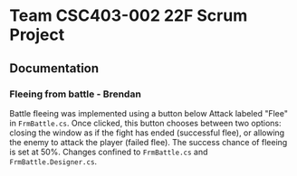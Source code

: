 # Team CSC403-002 22F Scrum Project


## Documentation

### Fleeing from battle - Brendan
Battle fleeing was implemented using a button below Attack labeled "Flee" in `FrmBattle.cs`. Once clicked, this button chooses between two options: closing the window as if the fight has ended (successful flee), or allowing the enemy to attack the player (failed flee). The success chance of fleeing is set at 50%. Changes confined to `FrmBattle.cs` and `FrmBattle.Designer.cs`.